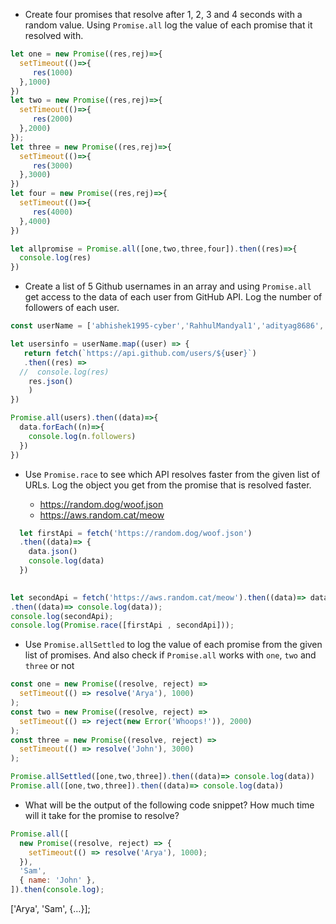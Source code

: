 - Create four promises that resolve after 1, 2, 3 and 4 seconds with a random value. Using `Promise.all` log the value of each promise that it resolved with.
```js
let one = new Promise((res,rej)=>{
  setTimeout(()=>{
     res(1000)
  },1000)
})
let two = new Promise((res,rej)=>{
  setTimeout(()=>{
     res(2000)
  },2000)
});
let three = new Promise((res,rej)=>{
  setTimeout(()=>{
     res(3000)
  },3000)
})
let four = new Promise((res,rej)=>{
  setTimeout(()=>{
     res(4000)
  },4000)
})

let allpromise = Promise.all([one,two,three,four]).then((res)=>{
  console.log(res)
})
```
- Create a list of 5 Github usernames in an array and using `Promise.all` get access to the data of each user from GitHub API. Log the number of followers of each user.
```js
const userName = ['abhishek1995-cyber','RahhulMandyal1','adityag8686','ravikr9102','vishalgoswami12']

let usersinfo = userName.map((user) => {
   return fetch(`https://api.github.com/users/${user}`)
   .then((res) => 
  //  console.log(res)
    res.json()
    )
})

Promise.all(users).then((data)=>{
  data.forEach((n)=>{
    console.log(n.followers)
  })
})
```

- Use `Promise.race` to see which API resolves faster from the given list of URLs. Log the object you get from the promise that is resolved faster.

  - https://random.dog/woof.json
  - https://aws.random.cat/meow
```js
  let firstApi = fetch('https://random.dog/woof.json')
  .then((data)=> {
    data.json()
    console.log(data)
  })
  

let secondApi = fetch('https://aws.random.cat/meow').then((data)=> data.json())
.then((data)=> console.log(data));
console.log(secondApi);
console.log(Promise.race([firstApi , secondApi]));
  ```

- Use `Promise.allSettled` to log the value of each promise from the given list of promises. And also check if `Promise.all` works with `one`, `two` and `three` or not

```js
const one = new Promise((resolve, reject) =>
  setTimeout(() => resolve('Arya'), 1000)
);
const two = new Promise((resolve, reject) =>
  setTimeout(() => reject(new Error('Whoops!')), 2000)
);
const three = new Promise((resolve, reject) =>
  setTimeout(() => resolve('John'), 3000)
);

Promise.allSettled([one,two,three]).then((data)=> console.log(data))
Promise.all([one,two,three]).then((data)=> console.log(data))
```

- What will be the output of the following code snippet? How much time will it take for the promise to resolve?

```js
Promise.all([
  new Promise((resolve, reject) => {
    setTimeout(() => resolve('Arya'), 1000);
  }),
  'Sam',
  { name: 'John' },
]).then(console.log);
```

['Arya', 'Sam', {…}];

